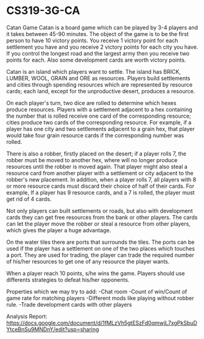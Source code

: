 # CS319-3G-CA
Catan Game
Catan is a board game which can be played by 3-4 players and it takes between 45-90 minutes. 
The object of the game is to be the first person to have 10 victory points. You receive 1 victory point for each settlement you have and you receive 2 victory points for each city you have. If you control the longest road and the largest army then you receive two points for each. Also some development cards are worth victory points. 

Catan is an island which players want to settle. The island has BRICK, LUMBER, WOOL, GRAIN and ORE as resources. Players build settlements and cities through spending resources which are represented by resource cards; each land, except for the unproductive desert, produces a resource. 

On each player's turn, two dice are rolled to determine which hexes produce resources. Players with a settlement adjacent to a hex containing the number that is rolled receive one card of the corresponding resource; cities produce two cards of the corresponding resource. For example, if a player has one city and two settlements adjacent to a grain hex, that player would take four grain resource cards if the corresponding number was rolled. 
 
There is also a robber, firstly placed on the desert; if a player rolls 7, the robber must be moved to another hex, where will no longer produce resources until the robber is moved again. That player might also steal a resource card from another player with a settlement or city adjacent to the robber's new placement. In addition, when a player rolls 7, all players with 8 or more resource cards must discard their choice of half of their cards. For example, If a player has 9 resource cards, and a 7 is rolled, the player must get rid of 4 cards. 

Not only players can built settlements or roads, but also with development cards they can get free resources from the bank or other players. The cards can let the player move the robber or steal a resource from other players, which gives the player a huge advantage. 

On the water tiles there are ports that surrounds the tiles. The ports can be used if the player has a settlement on one of the two places which touches a port. They are used for trading, the player can trade the required number of his/her resources to get one of any resource the player wants.

When a player reach 10 points, s/he wins the game. Players should use differents strategies to defeat his/her opponents.

Properties which we may try to add:
-Chat room
-Count of win/Count of game rate for matching players
-Different mods like playing without robber rule.
-Trade development cards with other players
 
Analysis Report: https://docs.google.com/document/d/1fMLzVh5gtESzFd0qmwjL7xgPkSbuDYtceBnSu9MNDnY/edit?usp=sharing

